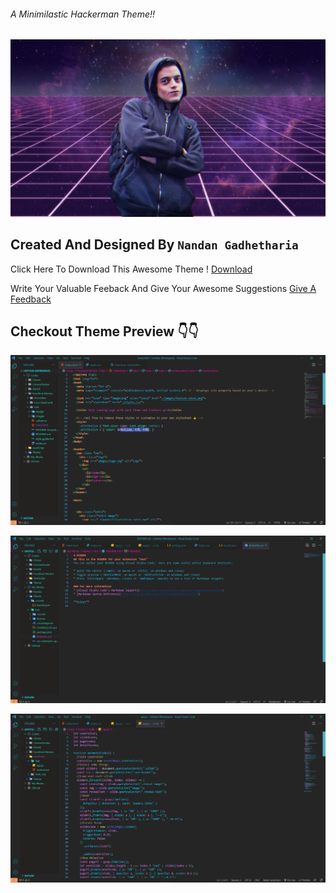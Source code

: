 ###### A Minimilastic Hackerman Theme!!

![](/Images/hackerman.jpg)

## Created And Designed By `Nandan Gadhetharia`

Click Here To Download This Awesome Theme ! [Download](https://marketplace.visualstudio.com/items?itemName=Nandan11.HackerMan&ssr=false#review-details)

Write Your Valuable Feeback And Give Your Awesome Suggestions [Give A Feedback](https://marketplace.visualstudio.com/items?itemName=Nandan11.HackerMan&ssr=false#review-details)

## Checkout Theme Preview 👇👇

![](/Images/1.png)

![](/Images/2.png)

![](/Images/3.png)
